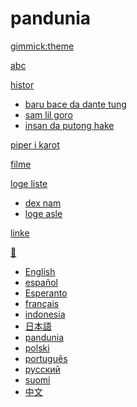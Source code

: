 # pandunia

[gimmick:theme](readable)

[abc](abc.md)

[histor]()

  * [baru bace da dante tung](baru_dante.md)
  * [sam lil goro](3_lil_goro.md)
  * [insan da putong hake](putong_hake.md)

[piper i karot](piper_i_karot.md)

[filme](filme.md)

[loge liste]()

  * [dex nam](dex_nam.md)
  * [loge asle](loge_asle.md)

[linke](link.md)

[💬]()

  * [English](../engli/index.md)
  * [español](../espani/index.md)
  * [Esperanto](../esperanto/index.md)
  * [français](../frans/index.md)
  * [indonesia](../malayu/index.md)
  * [日本語](../nipon/index.md)
  * [pandunia](../pandunia/index.md)
  * [polski](../polski/index.md)
  * [português](../portugal/index.md)
  * [русский](../rusi/index.md)
  * [suomi](../suomi/index.md)
  * [中文](../zhongwen/index.md)

